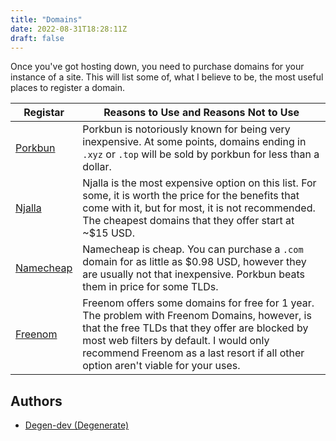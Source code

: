 ```yaml
---
title: "Domains"
date: 2022-08-31T18:28:11Z
draft: false
---
```

Once you've got hosting down, you need to purchase domains for your instance of a site. This will list some of, what I believe to be, the most useful places to register a domain.

| Registar | Reasons to Use and Reasons Not to Use |
| -------- | ------------------------------------- |
| [Porkbun](https://porkbun.com) | Porkbun is notoriously known for being very inexpensive. At some points, domains ending in `.xyz` or `.top` will be sold by porkbun for less than a dollar. 
| [Njalla](https://njal.la) | Njalla is the most expensive option on this list. For some, it is worth the price for the benefits that come with it, but for most, it is not recommended. The cheapest domains that they offer start at ~$15 USD. |
| [Namecheap](https://www.namecheap.com/) | Namecheap is cheap. You can purchase a `.com` domain for as little as $0.98 USD, however they are usually not that inexpensive. Porkbun beats them in price for some TLDs. |
| [Freenom](https://www.freenom.com) | Freenom offers some domains for free for 1 year. The problem with Freenom Domains, however, is that the free TLDs that they offer are blocked by most web filters by default. I would only recommend Freenom as a last resort if all other option aren't viable for your uses. |

## Authors
- [Degen-dev (Degenerate)](https://github.com/Degen-dev)
